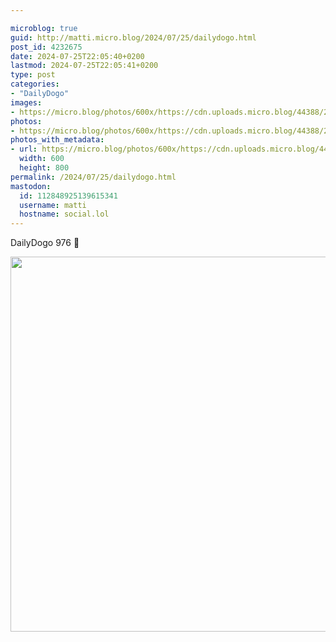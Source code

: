 ```yaml
---

microblog: true
guid: http://matti.micro.blog/2024/07/25/dailydogo.html
post_id: 4232675
date: 2024-07-25T22:05:40+0200
lastmod: 2024-07-25T22:05:41+0200
type: post
categories:
- "DailyDogo"
images:
- https://micro.blog/photos/600x/https://cdn.uploads.micro.blog/44388/2024/2dcc9f7e9dca42728173b036222d010d.jpg
photos:
- https://micro.blog/photos/600x/https://cdn.uploads.micro.blog/44388/2024/2dcc9f7e9dca42728173b036222d010d.jpg
photos_with_metadata:
- url: https://micro.blog/photos/600x/https://cdn.uploads.micro.blog/44388/2024/2dcc9f7e9dca42728173b036222d010d.jpg
  width: 600
  height: 800
permalink: /2024/07/25/dailydogo.html
mastodon:
  id: 112848925139615341
  username: matti
  hostname: social.lol
---
```

DailyDogo 976 🐶

<img src="https://micro.blog/photos/600x/https://blog.martin-haehnel.de/uploads/2024/2dcc9f7e9dca42728173b036222d010d.jpg" width="600" alt="" />
